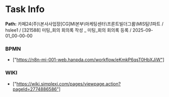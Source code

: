 # Task Info

**Path:** 카페24(주)\본사사업장\[CG]MI본부\마케팅센터\프론트빌더그룹\MIS팀\1파트 / hslee1 / [321588] 미팅_회의 회의록 작성 _ 미팅_회의 회의록 등록 / 2025-09-01_00-00-00

### BPMN
- ["https://n8n-mi-001-web.hanpda.com/workflow/eKmkP6qsT0HbXJiW"]

### WIKI
- ["https://wiki.simplexi.com/pages/viewpage.action?pageId=2774886586"]

